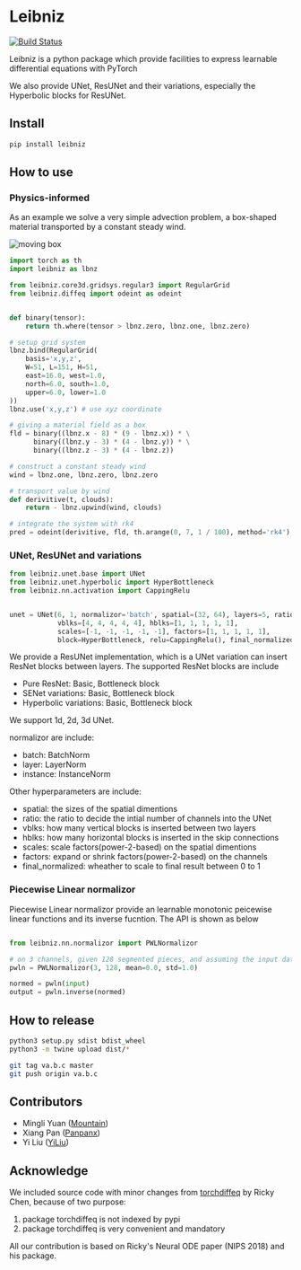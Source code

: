 # Leibniz

[![Build Status](https://api.travis-ci.com/caiyunapp/leibniz.svg?branch=master)](http://travis-ci.com/caiyunapp/leibniz) 

Leibniz is a python package which provide facilities to express learnable differential equations with PyTorch

We also provide UNet, ResUNet and their variations, especially the Hyperbolic blocks for ResUNet.

Install
--------

```bash
pip install leibniz
```


How to use
-----------

### Physics-informed

As an example we solve a very simple advection problem, a box-shaped material transported by a constant steady wind.

![moving box](https://raw.githubusercontent.com/caiyunapp/leibniz/master/advection_3d.gif)


```python
import torch as th
import leibniz as lbnz

from leibniz.core3d.gridsys.regular3 import RegularGrid
from leibniz.diffeq import odeint as odeint


def binary(tensor):
    return th.where(tensor > lbnz.zero, lbnz.one, lbnz.zero)

# setup grid system
lbnz.bind(RegularGrid(
    basis='x,y,z',
    W=51, L=151, H=51,
    east=16.0, west=1.0,
    north=6.0, south=1.0,
    upper=6.0, lower=1.0
))
lbnz.use('x,y,z') # use xyz coordinate

# giving a material field as a box 
fld = binary((lbnz.x - 8) * (9 - lbnz.x)) * \
      binary((lbnz.y - 3) * (4 - lbnz.y)) * \
      binary((lbnz.z - 3) * (4 - lbnz.z))

# construct a constant steady wind
wind = lbnz.one, lbnz.zero, lbnz.zero

# transport value by wind
def derivitive(t, clouds):
    return - lbnz.upwind(wind, clouds)

# integrate the system with rk4
pred = odeint(derivitive, fld, th.arange(0, 7, 1 / 100), method='rk4')
```

### UNet, ResUNet and variations

```python
from leibniz.unet.base import UNet
from leibniz.unet.hyperbolic import HyperBottleneck
from leibniz.nn.activation import CappingRelu


unet = UNet(6, 1, normalizor='batch', spatial=(32, 64), layers=5, ratio=1,
            vblks=[4, 4, 4, 4, 4], hblks=[1, 1, 1, 1, 1],
            scales=[-1, -1, -1, -1, -1], factors=[1, 1, 1, 1, 1],
            block=HyperBottleneck, relu=CappingRelu(), final_normalized=False)
```

We provide a ResUNet implementation, which is a UNet variation can insert ResNet blocks between layers.
The supported ResNet blocks are include
* Pure ResNet: Basic, Bottleneck block
* SENet variations: Basic, Bottleneck block
* Hyperbolic variations: Basic, Bottleneck block

We support 1d, 2d, 3d UNet.

normalizor are include:
* batch: BatchNorm
* layer: LayerNorm
* instance: InstanceNorm

Other hyperparameters are include:
* spatial: the sizes of the spatial dimentions
* ratio: the ratio to decide the intial number of channels into the UNet
* vblks: how many vertical blocks is inserted between two layers
* hblks: how many horizontal blocks is inserted in the skip connections
* scales: scale factors(power-2-based) on the spatial dimentions
* factors: expand or shrink factors(power-2-based) on the channels
* final_normalized: wheather to scale to final result between 0 to 1

### Piecewise Linear normalizor

Piecewise Linear normalizor provide an learnable monotonic peicewise linear functions and its inverse fucntion.
The API is shown as below

```python

from leibniz.nn.normalizor import PWLNormalizor

# on 3 channels, given 128 segmented pieces, and assuming the input data have a zero mean and 1.0 std
pwln = PWLNormalizor(3, 128, mean=0.0, std=1.0)

normed = pwln(input)
output = pwln.inverse(normed)
```

How to release
---------------

```bash
python3 setup.py sdist bdist_wheel
python3 -m twine upload dist/*

git tag va.b.c master
git push origin va.b.c
```

Contributors
------------

* Mingli Yuan ([Mountain](https://github.com/mountain))
* Xiang Pan ([Panpanx](https://github.com/Panpanx))
* Yi Liu ([YiLiu](https://github.com/YiLiu-Lly))

Acknowledge
-----------

We included source code with minor changes from [torchdiffeq](https://github.com/rtqichen/torchdiffeq) by Ricky Chen,
because of two purpose:
1. package torchdiffeq is not indexed by pypi
2. package torchdiffeq is very convenient and mandatory

All our contribution is based on Ricky's Neural ODE paper (NIPS 2018) and his package.

 
